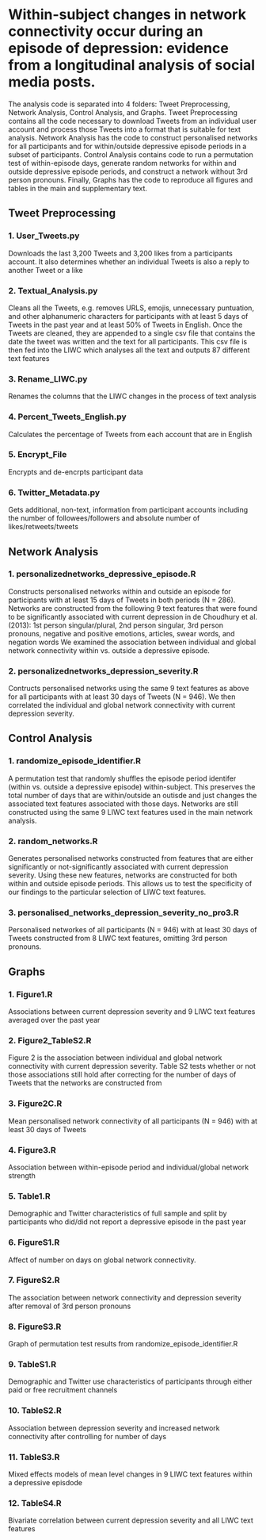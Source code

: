 # Within-subject changes in network connectivity occur during an episode of depression: evidence from a longitudinal analysis of social media posts.

The analysis code is separated into 4 folders: Tweet Preprocessing, Network Analysis, Control Analysis, and Graphs.
Tweet Preprocessing contains all the code necessary to download Tweets from an individual user account and process those Tweets into a format that is 
suitable for text analysis. Network Analysis has the code to construct personalised networks for all participants and for within/outside depressive 
episode periods in a subset of participants. Control Analysis contains code to run a permutation test of within-episode days, generate random networks for within and outside 
depressive episode periods, and construct a network without 3rd person pronouns. Finally, Graphs has the code to reproduce all figures and tables in the 
main and supplementary text. 



## Tweet Preprocessing

### 1. User_Tweets.py 

Downloads the last 3,200 Tweets and 3,200 likes from a participants account. It also determines whether an individual Tweets is 
also a reply to another Tweet or a like

### 2. Textual_Analysis.py 


Cleans all the Tweets, e.g. removes URLS, emojis, unnecessary puntuation, and other alphanumeric characters for participants with at least 5 days of Tweets
in the past year and at least 50% of Tweets in English. Once the Tweets are cleaned, they are appended to a single csv file that contains the date the tweet was 
written and the text for all participants. This csv file is then fed into the LIWC which analyses all the text and outputs 87 different text features

### 3. Rename_LIWC.py 

Renames the columns that the LIWC changes in the process of text analysis

### 4. Percent_Tweets_English.py 

Calculates the percentage of Tweets from each account that are in English

### 5. Encrypt_File 

Encrypts and de-encrpts participant data  

### 6. Twitter_Metadata.py 

Gets additional, non-text, information from participant accounts including the number of followees/followers and absolute number of likes/retweets/tweets

## Network Analysis

### 1. personalizednetworks_depressive_episode.R 

Constructs personalised networks within and outside an episode for participants with at least 15 days of Tweets in both periods (N = 286). 
Networks are constructed from the following 9 text features that were found to be significantly associated with current depression in de Choudhury et al.(2013):
1st person singular/plural, 2nd person singular, 3rd person pronouns, negative and positive emotions, articles, swear words, and negation words
We examined the association between individual and global network connectivity within vs. outside a depressive episode.

### 2. personalizednetworks_depression_severity.R

Contructs personalised networks using the same 9 text features as above for all participants with at least 30 days of Tweets (N = 946).
We then correlated the individual and global network connectivity with current depression severity. 

## Control Analysis 

### 1. randomize_episode_identifier.R 

A permutation test that randomly shuffles the episode period identifer (within vs. outside a depressive episode) within-subject. This
preserves the total number of days that are within/outside an outisde and just changes the associated text features associated with those days. 
Networks are still constructed using the same 9 LIWC text features used in the main network analysis.

### 2. random_networks.R 

Generates personalised networks constructed from features that are either significantly or not-significantly associated with current depression severity. 
Using these new features, networks are constructed for both within and outside episode periods. This allows us to test the specificity of our findings to the particular 
selection of LIWC text features. 

### 3. personalised_networks_depression_severity_no_pro3.R

Personalised networkes of all participants (N = 946) with at least 30 days of Tweets constructed from 8 LIWC text features, omitting 3rd person pronouns. 

## Graphs

### 1. Figure1.R 

Associations between current depression severity and 9 LIWC text features averaged over the past year

### 2. Figure2_TableS2.R 

Figure 2 is the association between individual and global network connectivity with current depression severity. 
Table S2 tests whether or not those associations still 
hold after correcting for the number of days of Tweets that the networks are constructed from 

### 3. Figure2C.R

Mean personalised network connectivity of all participants (N = 946) with at least 30 days of Tweets 

### 4. Figure3.R 

Association between within-episode period and individual/global network strength 

### 5. Table1.R 

Demographic and Twitter characteristics of full sample and split by participants who did/did not report a depressive episode in the past year

### 6. FigureS1.R

Affect of number on days on global network connectivity.

### 7. FigureS2.R

The association between network connectivity and depression severity after removal of 3rd person pronouns 

### 8. FigureS3.R

Graph of permutation test results from randomize_episode_identifier.R 

### 9. TableS1.R

Demographic and Twitter use characteristics of participants through either paid or free recruitment channels 

### 10. TableS2.R

Association between depression severity and increased network connectivity after controlling for number of days 

### 11. TableS3.R

Mixed effects models of mean level changes in 9 LIWC text features within a depressive episdode  

### 12. TableS4.R

Bivariate correlation between current depression severity and all LIWC text features 






